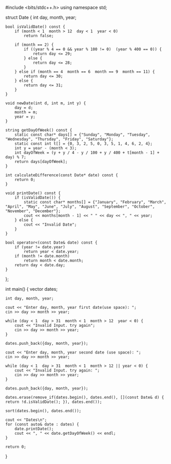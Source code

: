 #include <bits/stdc++.h>
using namespace std;

struct Date {
    int day, month, year;

    bool isValidDate() const {
        if (month < 1  month > 12  day < 1  year < 0)
            return false;

        if (month == 2) {
            if ((year % 4 == 0 && year % 100 != 0)  (year % 400 == 0)) {
                return day <= 29;
            } else {
                return day <= 28;
            }
        } else if (month == 4  month == 6  month == 9  month == 11) {
            return day <= 30;
        } else {
            return day <= 31;
        }
    }

    void newDate(int d, int m, int y) {
        day = d;
        month = m;
        year = y;
    }

    string getDayOfWeek() const {
        static const char* days[] = {"Sunday", "Monday", "Tuesday", "Wednesday", "Thursday", "Friday", "Saturday"};
        static const int t[] = {0, 3, 2, 5, 0, 3, 5, 1, 4, 6, 2, 4};
        int y = year - (month < 3);
        int dayOfWeek = (y + y / 4 - y / 100 + y / 400 + t[month - 1] + day) % 7;
        return days[dayOfWeek];
    }

    int calculateDifference(const Date* date) const {
        return 0; 
    }

    void printDate() const {
        if (isValidDate()) {
            static const char* months[] = {"January", "February", "March", "April", "May", "June", "July", "August", "September", "October", "November", "December"};
            cout << months[month - 1] << " " << day << ", " << year;
        } else {
            cout << "Invalid Date";
        }
    }

    bool operator<(const Date& date) const {
        if (year != date.year)
            return year < date.year;
        if (month != date.month)
            return month < date.month;
        return day < date.day;
    }
};

int main() {
    vector<Date> dates;

    int day, month, year;

    cout << "Enter day, month, year first date(use space): ";
    cin >> day >> month >> year;

    while (day < 1  day > 31  month < 1  month > 12  year < 0) {
        cout << "Invalid Input. try again";
        cin >> day >> month >> year;
    }

    dates.push_back({day, month, year});

    cout << "Enter day, month, year second date (use space): ";
    cin >> day >> month >> year;

    while (day < 1  day > 31  month < 1  month > 12 || year < 0) {
        cout << "Invalid Input. try again: ";
        cin >> day >> month >> year;
    }

    dates.push_back({day, month, year});

    dates.erase(remove_if(dates.begin(), dates.end(), [](const Date& d) { return !d.isValidDate(); }), dates.end());

    sort(dates.begin(), dates.end());

    cout << "Dates\n";
    for (const auto& date : dates) {
        date.printDate();
        cout << ", " << date.getDayOfWeek() << endl;
    }

    return 0;
}
